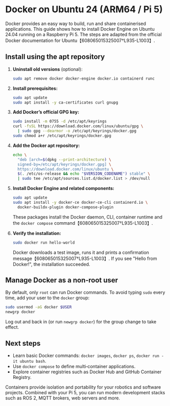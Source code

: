 # Docker on Ubuntu 24 (ARM64 / Pi 5)

Docker provides an easy way to build, run and share containerised
applications.  This guide shows how to install Docker Engine on Ubuntu
24.04 running on a Raspberry Pi 5.  The steps are adapted from the
official Docker documentation for Ubuntu【608065015325007†L935-L1003】.

## Install using the apt repository

1. **Uninstall old versions** (optional):

   ```bash
   sudo apt remove docker docker-engine docker.io containerd runc
   ```

2. **Install prerequisites:**

   ```bash
   sudo apt update
   sudo apt install -y ca-certificates curl gnupg
   ```

3. **Add Docker’s official GPG key:**

   ```bash
   sudo install -m 0755 -d /etc/apt/keyrings
   curl -fsSL https://download.docker.com/linux/ubuntu/gpg \
     | sudo gpg --dearmor -o /etc/apt/keyrings/docker.gpg
   sudo chmod a+r /etc/apt/keyrings/docker.gpg
   ```

4. **Add the Docker apt repository:**

   ```bash
   echo \
     "deb [arch=$(dpkg --print-architecture) \
     signed-by=/etc/apt/keyrings/docker.gpg] \
     https://download.docker.com/linux/ubuntu \
     $(. /etc/os-release && echo "$VERSION_CODENAME") stable" \
     | sudo tee /etc/apt/sources.list.d/docker.list > /dev/null
   ```

5. **Install Docker Engine and related components:**

   ```bash
   sudo apt update
   sudo apt install -y docker-ce docker-ce-cli containerd.io \
     docker-buildx-plugin docker-compose-plugin
   ```

   These packages install the Docker daemon, CLI, container runtime
   and the `docker compose` command【608065015325007†L935-L1003】.

6. **Verify the installation:**

   ```bash
   sudo docker run hello-world
   ```

   Docker downloads a test image, runs it and prints a confirmation
   message【608065015325007†L935-L1003】.  If you see "Hello from Docker!", the
   installation succeeded.

## Manage Docker as a non‑root user

By default, only `root` can run Docker commands.  To avoid typing
`sudo` every time, add your user to the `docker` group:

```bash
sudo usermod -aG docker $USER
newgrp docker
```

Log out and back in (or run `newgrp docker`) for the group change to
take effect.

## Next steps

* Learn basic Docker commands: `docker images`, `docker ps`,
  `docker run -it ubuntu bash`.
* Use `docker compose` to define multi‑container applications.
* Explore container registries such as Docker Hub and GitHub Container
  Registry.

Containers provide isolation and portability for your robotics and
software projects.  Combined with your Pi 5, you can run modern
development stacks such as ROS 2, MQTT brokers, web servers and more.